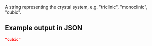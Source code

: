 A string representing the crystal system, e.g. "triclinic", "monoclinic", 
"cubic".





## Example output in JSON

```json
"cubic"
```

